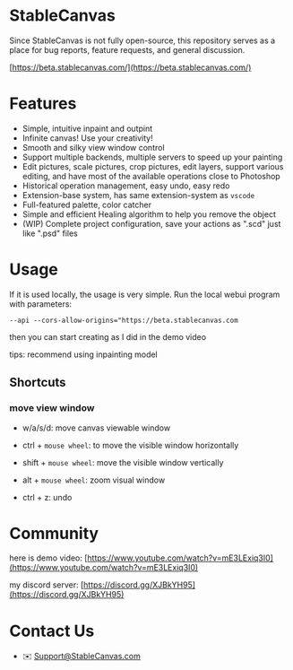 # StableCanvas
Since StableCanvas is not fully open-source, this repository serves as a place for bug reports, feature requests, and general discussion.

[https://beta.stablecanvas.com/](https://beta.stablecanvas.com/)

# Features
- Simple, intuitive inpaint and outpint
- Infinite canvas! Use your creativity!
- Smooth and silky view window control
- Support multiple backends, multiple servers  to speed up your painting
- Edit pictures, scale pictures, crop pictures, edit layers, support various editing, and have most of the available operations close to Photoshop
- Historical operation management, easy undo, easy redo
- Extension-base system, has same extension-system as `vscode`
- Full-featured palette, color catcher
- Simple and efficient Healing algorithm to help you remove the object
- (WIP) Complete project configuration, save your actions as ".scd" just like ".psd" files

# Usage
If it is used locally, the usage is very simple. Run the local webui program with parameters:
```
--api --cors-allow-origins="https://beta.stablecanvas.com
```
then you can start creating as I did in the demo video

tips: recommend using inpainting model

## Shortcuts

### move view window
- w/a/s/d: move canvas viewable window
- ctrl + `mouse wheel`: to move the visible window horizontally
- shift + `mouse wheel`: move the visible window vertically
- alt + `mouse wheel`: zoom visual window

- ctrl + z: undo

# Community
here is demo video:
[https://www.youtube.com/watch?v=mE3LExiq3I0](https://www.youtube.com/watch?v=mE3LExiq3I0)

my discord server:
[https://discord.gg/XJBkYH95](https://discord.gg/XJBkYH95)

# Contact Us
- :envelope: Support@StableCanvas.com
